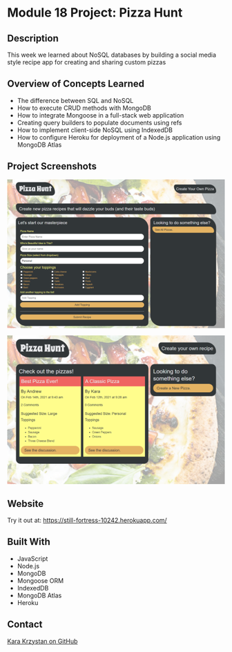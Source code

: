 # Module 18 Project: Pizza Hunt

## Description
This week we learned about NoSQL databases by building a social media style recipe app for creating and sharing custom pizzas  

## Overview of Concepts Learned
* The difference between SQL and NoSQL  
* How to execute CRUD methods with MongoDB  
* How to integrate Mongoose in a full-stack web application  
* Creating query builders to populate documents using refs  
* How to implement client-side NoSQL using IndexedDB  
* How to configure Heroku for deployment of a Node.js application using MongoDB Atlas 

## Project Screenshots

![screenshot](https://github.com/kara-krzystan/pizza-hunt/blob/main/public/assets/images/screenshot-1.png)  

![screenshot](https://github.com/kara-krzystan/pizza-hunt/blob/main/public/assets/images/screenshot-2.png)  

## Website
Try it out at: https://still-fortress-10242.herokuapp.com/

## Built With
* JavaScript
* Node.js
* MongoDB
* Mongoose ORM
* IndexedDB
* MongoDB Atlas
* Heroku

## Contact
[Kara Krzystan on GitHub](http://github.com/kara-krzystan)
